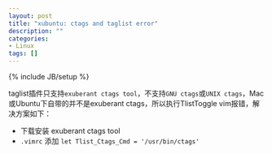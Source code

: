 ```yaml
---
layout: post
title: "xubuntu: ctags and taglist error"
description: ""
categories: 
- Linux
tags: []
---
```

{% include JB/setup %}

taglist插件只支持``exuberant ctags tool``，不支持``GNU ctags``或``UNIX ctags``，Mac或Ubuntu下自带的并不是exuberant ctags，所以执行TlistToggle vim报错，解决方案如下：

* 下载安装 exuberant ctags tool
* ``.vimrc`` 添加 ``let Tlist_Ctags_Cmd = '/usr/bin/ctags' ``
